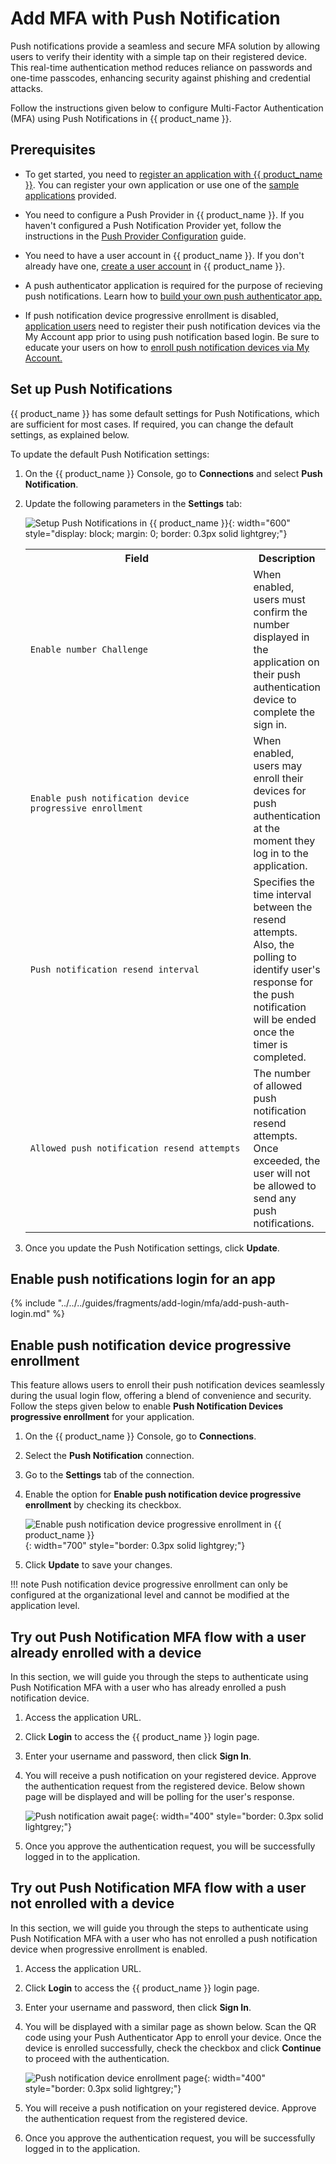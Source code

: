 # Add MFA with Push Notification


Push notifications provide a seamless and secure MFA solution by allowing users to verify their identity with a simple tap on their registered device. This real-time authentication method reduces reliance on passwords and one-time passcodes, enhancing security against phishing and credential attacks.

Follow the instructions given below to configure Multi-Factor Authentication (MFA) using Push Notifications in {{ product_name }}.

## Prerequisites

- To get started, you need to [register an application with {{ product_name }}]({{base_path}}/guides/applications/). You can register your own application or use one of the [sample applications]({{base_path}}/get-started/try-samples/) provided.

- You need to configure a Push Provider in {{ product_name }}. If you haven't configured a Push Notification Provider yet, follow the instructions in the [Push Provider Configuration]({{base_path}}/guides/notification-channels/configure-push-provider) guide.

- You need to have a user account in {{ product_name }}. If you don't already have one, [create a user account]({{base_path}}/guides/users/manage-users/#onboard-a-user) in {{ product_name }}.

- A push authenticator application is required for the purpose of recieving push notifications. Learn how to [build your own push authenticator app.]({{base_path}}/references/tutorials/build-your-own-push-authenticator-app)

- If push notification device progressive enrollment is disabled, [application users]({{base_path}}/guides/users/manage-users/#onboard-a-user) need to register their push notification devices via the My Account app prior to using push notification based login. Be sure to educate your users on how to [enroll push notification devices via My Account.]({{base_path}}/guides/user-self-service/register-push-notification-device/)

## Set up Push Notifications

{{ product_name }} has some default settings for Push Notifications, which are sufficient for most cases. If required, you can change the default settings, as explained below.

To update the default Push Notification settings:

1. On the {{ product_name }} Console, go to **Connections** and select **Push Notification**.
2. Update the following parameters in the **Settings** tab:

    ![Setup Push Notifications in {{ product_name }}]({{base_path}}/assets/img/guides/mfa/push/setup-push-auth.png){: width="600" style="display: block; margin: 0; border: 0.3px solid lightgrey;"}

    <table>
         <tr>
           <th style="width: 350px;">Field</th>
           <th>Description</th>
         </tr>
         <tr>
           <td><code>Enable number Challenge</code></td>
           <td>When enabled, users must confirm the number displayed in the application on their push authentication device to complete the sign in.</td>
         </tr>
         <tr>
           <td><code>Enable push notification device progressive enrollment</code></td>
           <td>
               When enabled, users may enroll their devices for push authentication at the moment they log in to the application.
           </td>
         </tr>
         <tr>
           <td><code>Push notification resend interval</code></td>
           <td>Specifies the time interval between the resend attempts. Also, the polling to identify user's response for the push notification will be ended once the timer is completed.</td>
         </tr>
         <tr>
           <td><code>Allowed push notification resend attempts</code></td>
           <td>The number of allowed push notification resend attempts. Once exceeded, the user will not be allowed to send any push notifications.</td>
         </tr>
    </table>

3. Once you update the Push Notification settings, click **Update**.

## Enable push notifications login for an app

{% include "../../../guides/fragments/add-login/mfa/add-push-auth-login.md" %}

## Enable push notification device progressive enrollment

This feature allows users to enroll their push notification devices seamlessly during the usual login flow, offering a blend of convenience and security. Follow the steps given below to enable **Push Notification Devices progressive enrollment** for your application.

1. On the {{ product_name }} Console, go to **Connections**.

2. Select the **Push Notification** connection.

3. Go to the **Settings** tab of the connection.

4. Enable the option for **Enable push notification device progressive enrollment** by checking its checkbox.

    ![Enable push notification device progressive enrollment in {{ product_name }}]({{base_path}}/assets/img/guides/mfa/push/enable-push-progressive-enrollment.png){: width="700" style="border: 0.3px solid lightgrey;"}

5. Click **Update** to save your changes.


!!! note
    Push notification device progressive enrollment can only be configured at the organizational level and cannot be modified at the application level.


## Try out Push Notification MFA flow with a user already enrolled with a device

In this section, we will guide you through the steps to authenticate using Push Notification MFA with a user who has already enrolled a push notification device.

1. Access the application URL.

2. Click **Login** to access the {{ product_name }} login page.

3. Enter your username and password, then click **Sign In**.

4. You will receive a push notification on your registered device. Approve the authentication request from the registered device. Below shown page will be displayed and will be polling for the user's response.

    ![Push notification await page]({{base_path}}/assets/img/guides/mfa/push/push-auth-wait-page.png){: width="400" style="border: 0.3px solid lightgrey;"}

5. Once you approve the authentication request, you will be successfully logged in to the application.


## Try out Push Notification MFA flow with a user not enrolled with a device

In this section, we will guide you through the steps to authenticate using Push Notification MFA with a user who has not enrolled a push notification device when progressive enrollment is enabled.

1. Access the application URL.

2. Click **Login** to access the {{ product_name }} login page.

3. Enter your username and password, then click **Sign In**.

4. You will be displayed with a similar page as shown below. Scan the QR code using your Push Authenticator App to enroll your device. Once the device is enrolled successfully, check the checkbox and click **Continue** to proceed with the authentication.

    ![Push notification device enrollment page]({{base_path}}/assets/img/guides/mfa/push/push-auth-enroll-page.png){: width="400" style="border: 0.3px solid lightgrey;"}

5. You will receive a push notification on your registered device. Approve the authentication request from the registered device.

6. Once you approve the authentication request, you will be successfully logged in to the application.
